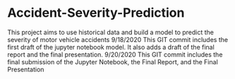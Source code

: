 # Accident-Severity-Prediction
This project aims to use historical data and build a model to predict the severity of motor vehicle accidents
9/18/2020
	This GIT commit includes the first draft of the jupyter notebook model.  It also adds a draft of the final report and the final presentation.
9/20/2020
	This GIT commit includes the final submission of the Jupyter Notebook, the Final Report, and the Final Presentation
